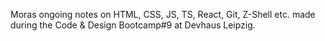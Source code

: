 Moras ongoing notes on HTML, CSS, JS, TS, React, Git, Z-Shell etc. made during the Code & Design Bootcamp#9 at Devhaus Leipzig.

